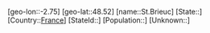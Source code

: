 ﻿---
location: [48.52,-2.75]
type: City
tags:
- geo/City


SpocWebEntityId: 34444
isDeleted: false
confidential: public

---
[geo-lon::-2.75]
[geo-lat::48.52]
[name::St.Brieuc]
[State::]
[Country::[France](geo/Continent/Europe/France.md)]
[StateId::]
[Population::]
[Unknown::]

